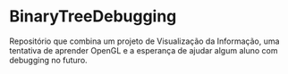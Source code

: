 # BinaryTreeDebugging
Repositório que combina um projeto de Visualização da Informação, uma tentativa de aprender OpenGL e a esperança de ajudar algum aluno com debugging no futuro.
